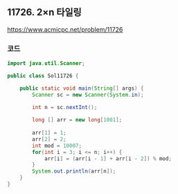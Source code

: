 ## 11726. 2×n 타일링
https://www.acmicpc.net/problem/11726

### 코드

```java
import java.util.Scanner;

public class Sol11726 {

	public static void main(String[] args) {
		Scanner sc = new Scanner(System.in);

		int n = sc.nextInt();
		
		long [] arr = new long[1001];
		
		arr[1] = 1;
		arr[2] = 2;
		int mod = 10007;
		for(int i = 3; i <= n; i++) {
			arr[i] = (arr[i - 1] + arr[i - 2]) % mod;
		}
		System.out.println(arr[n]);
	}
}
```
